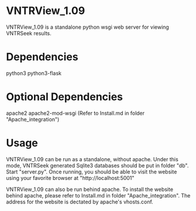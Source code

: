 # VNTRView_1.09
VNTRView_1.09 is a standalone python wsgi web server for viewing VNTRSeek results.

# Dependencies
python3
python3-flask

# Optional Dependencies
apache2
apache2-mod-wsgi
(Refer to Install.md in folder "Apache_integration")

# Usage
VNTRView_1.09 can be run as a standalone, without apache.
Under this mode, VNTRSeek generated Sqlite3 databases should be put in folder "db". Start "server.py". Once running, you should be able to visit the website using your favorite browser at "http://localhost:5001"

VNTRView_1.09 can also be run behind apache.
To install the website behind apache, please refer to Install.md in folder "Apache_integration". The address for the website is dectated by apache's vhosts.conf.
